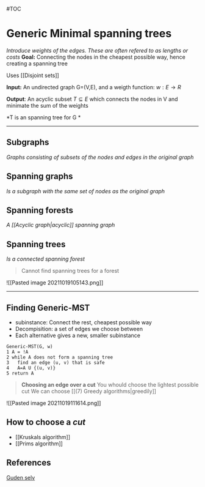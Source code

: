 #TOC  

# Generic Minimal spanning trees
*Introduce weights of the edges. These are often refered to as lengths or costs*
**Goal:** Connecting the nodes in the cheapest possible way, hence creating a spanning tree

Uses [[Disjoint sets]]

**Input:** An undirected graph G=(V,E), and a weigth function: $w: E \rightarrow R$

**Output**: An acyclic subset $T \subseteq E$ which connects the nodes in V and minimate the sum of the weights

*T is an spanning tree for G *

---
## Subgraphs
*Graphs consisting of subsets of the nodes and edges in the original graph*

## Spanning graphs
*Is a subgraph with the same set of nodes as the original graph*

## Spanning forests
*A [[Acyclic graph|acyclic]] spanning graph*

## Spanning trees
*Is a connected spanning forest*
> Cannot find spanning trees for a forest


![[Pasted image 20211019105143.png]]

---
## Finding Generic-MST
- subinstance: Connect the rest, cheapest possible way
- Decompisition: a set of edges we choose between
- Each alternative gives a new, smaller subinstance

```
Generic-MST(G, w) 
1 A = !A 
2 while A does not form a spanning tree 
3 	find an edge (u, v) that is safe 					 
4   A=A U {(u, v)} 
5 return A
```

>**Choosing an edge over a cut**
>You whould choose the lightest possible cut
>We can choose [[(7) Greedy algorithms|greedily]]

![[Pasted image 20211019111614.png]]


## How to choose a *cut*
- [[Kruskals algorithm]]
- [[Prims algorithm]]

## References
[Guden selv](https://www.youtube.com/watch?v=4ZlRH0eK-qQ&t=827s)